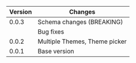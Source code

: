 | Version | Changes                                                    |
| --------|------------------------------------------------------------|
| 0.0.3   | Schema changes  (BREAKING)                                 | 
|         | Bug fixes                                                  |
| 0.0.2   | Multiple Themes, Theme picker                              |
| 0.0.1   | Base version                                               |